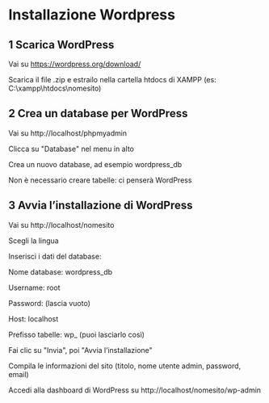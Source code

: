 # Installazione Wordpress


## 1 Scarica WordPress

Vai su https://wordpress.org/download/

Scarica il file .zip e estrailo nella cartella htdocs di XAMPP
(es: C:\xampp\htdocs\nomesito)



## 2 Crea un database per WordPress

Vai su http://localhost/phpmyadmin

Clicca su "Database" nel menu in alto

Crea un nuovo database, ad esempio wordpress_db

Non è necessario creare tabelle: ci penserà WordPress




## 3 Avvia l’installazione di WordPress

Vai su http://localhost/nomesito

Scegli la lingua

Inserisci i dati del database:

Nome database: wordpress_db

Username: root

Password: (lascia vuoto)

Host: localhost

Prefisso tabelle: wp_ (puoi lasciarlo così)

Fai clic su "Invia", poi "Avvia l’installazione"

Compila le informazioni del sito (titolo, nome utente admin, password, email)

Accedi alla dashboard di WordPress su http://localhost/nomesito/wp-admin












